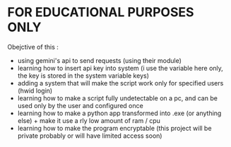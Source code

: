 # FOR EDUCATIONAL PURPOSES ONLY

Obejctive of this :
- using gemini's api to send requests (using their module)
- learning how to insert api key into system (i use the variable here only, the key is stored in the system variable keys)
- adding a system that will make the script work only for specified users (hwid login)
- learning how to make a script fully undetectable on a pc, and can be used only by the user and configured once
- learning how to make a python app transformed into .exe (or anything else) + make it use a rly low amount of ram / cpu
- learning how to make the program encryptable (this project will be private probably or will have limited access soon)
